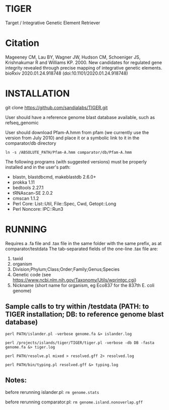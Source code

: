 # TIGER
Target / Integrative Genetic Element Retriever

# Citation
Mageeney CM, Lau BY, Wagner JW, Hudson CM, Schoeniger JS, Krishnakumar R and Williams KP. 2000. New candidates for regulated gene integrity revealed through precise mapping of integrative genetic elements. bioRxiv 2020.01.24.918748 (doi:10.1101/2020.01.24.918748)

# INSTALLATION
git clone https://github.com/sandialabs/TIGER.git

User should have a reference genome blast database available, such as refseq_genomic

User should download Pfam-A.hmm from pfam (we currently use the version from July 2010) and place it or a symbolic link to it in the comparator/db directory

```ln -s /ABSOLUTE_PATH/Pfam-A.hmm comparator/db/Pfam-A.hmm```

The following programs (with suggested versions) must be properly installed and in the user's path:
* blastn, blastdbcmd, makeblastdb 2.6.0+
* prokka 1.11
* bedtools 2.27.1
* tRNAscan-SE 2.0.2
* cmscan 1.1.2
* Perl Core: List::Util, File::Spec, Cwd, Getopt::Long
* Perl Noncore: IPC::Run3

# RUNNING
Requires a .fa file and .tax file in the same folder with the same prefix, as at comparator/testdata
The tab-separated fields of the one-line .tax file are: 
 1. taxid
 2. organism
 3. Division;Phylum;Class;Order;Family;Genus;Species
 4. Genetic code (see https://www.ncbi.nlm.nih.gov/Taxonomy/Utils/wprintgc.cgi)
 5. Nickname (short name for organism, eg Eco837 for the 837th E. coli genome)

## Sample calls to try within /testdata (PATH: to TIGER installation; DB: to reference genome blast database)
```perl PATH/islander.pl -verbose genome.fa &> islander.log```

```perl /projects/islands/tiger/TIGER/tiger.pl -verbose -db DB -fasta genome.fa &> tiger.log```

```perl PATH/resolve.pl mixed > resolved.gff 2> resolved.log```

```perl PATH/bin/typing.pl resolved.gff &> typing.log```

## Notes:
before rerunning islander.pl: ```rm genome.stats```

before rerunning comparator.pl: ```rm genome.island.nonoverlap.gff```

